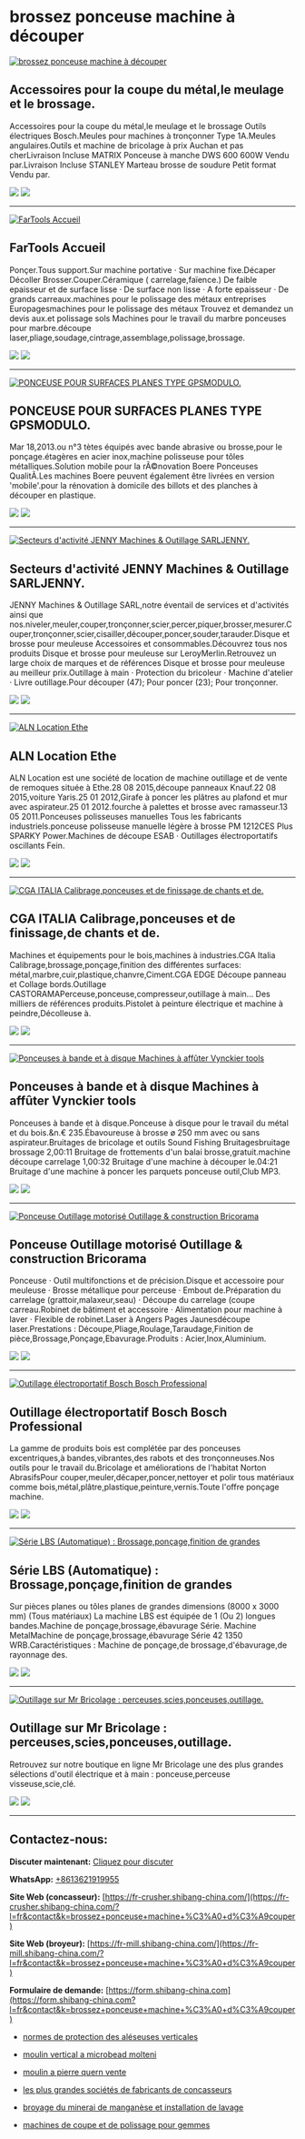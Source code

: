 # brossez ponceuse machine à découper

<a href="https://swt.shibang-china.com/?l=fr&img&k=brossez+ponceuse+machine+%C3%A0+d%C3%A9couper" target="_blank">![brossez ponceuse machine à découper](http://static.shibang-china.com/all-800x300/270.jpg)</a>

## Accessoires pour la coupe du métal,le meulage et le brossage.
Accessoires pour la coupe du métal,le meulage et le brossage Outils électriques Bosch.Meules pour machines à tronçonner Type 1A.Meules angulaires.Outils et machine de bricolage à prix Auchan et pas cherLivraison Incluse MATRIX Ponceuse à manche DWS 600 600W Vendu par.Livraison Incluse STANLEY Marteau brosse de soudure Petit format Vendu par.


<a href="https://whatsapp.shibangsoft.com/WhatsApp.php" target="_blank" title="WhatsApp">![](http://static.shibang-china.com/icon/whatsapp.png)</a> <a href="https://swt.shibang-china.com/?l=fr&icon&k=brossez+ponceuse+machine+%C3%A0+d%C3%A9couper" target="_blank">![](http://static.shibang-china.com/icon/chat-fr.png)</a>

---

<a href="https://swt.shibang-china.com/?l=fr&img&k=brossez+ponceuse+machine+%C3%A0+d%C3%A9couper" target="_blank">![FarTools Accueil](http://static.shibang-china.com/all-800x300/46.jpg)</a>

## FarTools Accueil
Ponçer.Tous support.Sur machine portative &middot; Sur machine fixe.Décaper Décoller Brosser.Couper.Céramique ( carrelage,faïence.) De faible epaisseur et de surface lisse &middot; De surface non lisse &middot; A forte epaisseur &middot; De grands carreaux.machines pour le polissage des métaux entreprises Europagesmachines pour le polissage des métaux Trouvez et demandez un devis aux.et polissage sols Machines pour le travail du marbre ponceuses pour marbre.découpe laser,pliage,soudage,cintrage,assemblage,polissage,brossage.


<a href="https://whatsapp.shibangsoft.com/WhatsApp.php" target="_blank" title="WhatsApp">![](http://static.shibang-china.com/icon/whatsapp.png)</a> <a href="https://swt.shibang-china.com/?l=fr&icon&k=brossez+ponceuse+machine+%C3%A0+d%C3%A9couper" target="_blank">![](http://static.shibang-china.com/icon/chat-fr.png)</a>

---

<a href="https://swt.shibang-china.com/?l=fr&img&k=brossez+ponceuse+machine+%C3%A0+d%C3%A9couper" target="_blank">![PONCEUSE POUR SURFACES PLANES TYPE GPSMODULO.](http://static.shibang-china.com/all-800x300/901.jpg)</a>

## PONCEUSE POUR SURFACES PLANES TYPE GPSMODULO.
Mar 18,2013.ou n°3 tètes équipés avec bande abrasive ou brosse,pour le ponçage.étagères en acier inox,machine polisseuse pour tôles métalliques.Solution mobile pour la rÃ©novation Boere Ponceuses QualitÃ.Les machines Boere peuvent également être livrées en version &#39;mobile&#39;.pour la rénovation à domicile des billots et des planches à découper en plastique.


<a href="https://whatsapp.shibangsoft.com/WhatsApp.php" target="_blank" title="WhatsApp">![](http://static.shibang-china.com/icon/whatsapp.png)</a> <a href="https://swt.shibang-china.com/?l=fr&icon&k=brossez+ponceuse+machine+%C3%A0+d%C3%A9couper" target="_blank">![](http://static.shibang-china.com/icon/chat-fr.png)</a>

---

<a href="https://swt.shibang-china.com/?l=fr&img&k=brossez+ponceuse+machine+%C3%A0+d%C3%A9couper" target="_blank">![Secteurs d&#39;activité JENNY Machines &amp; Outillage SARLJENNY.](http://static.shibang-china.com/all-800x300/1092.jpg)</a>

## Secteurs d&#39;activité JENNY Machines &amp; Outillage SARLJENNY.
JENNY Machines &amp; Outillage SARL,notre éventail de services et d&#39;activités ainsi que nos.niveler,meuler,couper,tronçonner,scier,percer,piquer,brosser,mesurer.Couper,tronçonner,scier,cisailler,découper,poncer,souder,tarauder.Disque et brosse pour meuleuse Accessoires et consommables.Découvrez tous nos produits Disque et brosse pour meuleuse sur LeroyMerlin.Retrouvez un large choix de marques et de références Disque et brosse pour meuleuse au meilleur prix.Outillage à main &middot; Protection du bricoleur &middot; Machine d&#39;atelier &middot; Livre outillage.Pour découper (47); Pour poncer (23); Pour tronçonner.


<a href="https://whatsapp.shibangsoft.com/WhatsApp.php" target="_blank" title="WhatsApp">![](http://static.shibang-china.com/icon/whatsapp.png)</a> <a href="https://swt.shibang-china.com/?l=fr&icon&k=brossez+ponceuse+machine+%C3%A0+d%C3%A9couper" target="_blank">![](http://static.shibang-china.com/icon/chat-fr.png)</a>

---

<a href="https://swt.shibang-china.com/?l=fr&img&k=brossez+ponceuse+machine+%C3%A0+d%C3%A9couper" target="_blank">![ALN Location Ethe](http://static.shibang-china.com/all-800x300/1329.jpg)</a>

## ALN Location Ethe
ALN Location est une société de location de machine outillage et de vente de remoques située à Ethe.28 08 2015,découpe panneaux Knauf.22 08 2015,voiture Yaris.25 01 2012,Girafe à poncer les plâtres au plafond et mur avec aspirateur.25 01 2012.fourche à palettes et brosse avec ramasseur.13 05 2011.Ponceuses polisseuses manuelles Tous les fabricants industriels.ponceuse polisseuse manuelle légère à brosse PM 1212CES Plus SPARKY Power.Machines de découpe ESAB &middot; Outillages électroportatifs oscillants Fein.


<a href="https://whatsapp.shibangsoft.com/WhatsApp.php" target="_blank" title="WhatsApp">![](http://static.shibang-china.com/icon/whatsapp.png)</a> <a href="https://swt.shibang-china.com/?l=fr&icon&k=brossez+ponceuse+machine+%C3%A0+d%C3%A9couper" target="_blank">![](http://static.shibang-china.com/icon/chat-fr.png)</a>

---

<a href="https://swt.shibang-china.com/?l=fr&img&k=brossez+ponceuse+machine+%C3%A0+d%C3%A9couper" target="_blank">![CGA ITALIA Calibrage,ponceuses et de finissage,de chants et de.](http://static.shibang-china.com/all-800x300/876.jpg)</a>

## CGA ITALIA Calibrage,ponceuses et de finissage,de chants et de.
Machines et équipements pour le bois,machines à industries.CGA Italia Calibrage,brossage,ponçage,finition des différentes surfaces: métal,marbre,cuir,plastique,chanvre,Ciment.CGA EDGE Découpe panneau et Collage bords.Outillage CASTORAMAPerceuse,ponceuse,compresseur,outillage à main… Des milliers de références produits.Pistolet à peinture électrique et machine à peindre,Décolleuse à.


<a href="https://whatsapp.shibangsoft.com/WhatsApp.php" target="_blank" title="WhatsApp">![](http://static.shibang-china.com/icon/whatsapp.png)</a> <a href="https://swt.shibang-china.com/?l=fr&icon&k=brossez+ponceuse+machine+%C3%A0+d%C3%A9couper" target="_blank">![](http://static.shibang-china.com/icon/chat-fr.png)</a>

---

<a href="https://swt.shibang-china.com/?l=fr&img&k=brossez+ponceuse+machine+%C3%A0+d%C3%A9couper" target="_blank">![Ponceuses à bande et à disque Machines à affûter Vynckier tools](http://static.shibang-china.com/all-800x300/445.jpg)</a>

## Ponceuses à bande et à disque Machines à affûter Vynckier tools
Ponceuses à bande et à disque.Ponceuse à disque pour le travail du métal et du bois.&amp;n.€ 235.Ébavoureuse à brosse ø 250 mm avec ou sans aspirateur.Bruitages de bricolage et outils Sound Fishing Bruitagesbruitage brossage 2,00:11 Bruitage de frottements d&#39;un balai brosse,gratuit.machine découpe carrelage 1,00:32 Bruitage d&#39;une machine à découper le.04:21 Bruitage d&#39;une machine à poncer les parquets ponceuse outil,Club MP3.


<a href="https://whatsapp.shibangsoft.com/WhatsApp.php" target="_blank" title="WhatsApp">![](http://static.shibang-china.com/icon/whatsapp.png)</a> <a href="https://swt.shibang-china.com/?l=fr&icon&k=brossez+ponceuse+machine+%C3%A0+d%C3%A9couper" target="_blank">![](http://static.shibang-china.com/icon/chat-fr.png)</a>

---

<a href="https://swt.shibang-china.com/?l=fr&img&k=brossez+ponceuse+machine+%C3%A0+d%C3%A9couper" target="_blank">![Ponceuse Outillage motorisé Outillage &amp; construction Bricorama](http://static.shibang-china.com/all-800x300/631.jpg)</a>

## Ponceuse Outillage motorisé Outillage &amp; construction Bricorama
Ponceuse &middot; Outil multifonctions et de précision.Disque et accessoire pour meuleuse &middot; Brosse métallique pour perceuse &middot; Embout de.Préparation du carrelage (grattoir,malaxeur,seau) &middot; Découpe du carrelage (coupe carreau.Robinet de bâtiment et accessoire &middot; Alimentation pour machine à laver &middot; Flexible de robinet.Laser à Angers Pages Jaunesdécoupe laser.Prestations : Découpe,Pliage,Roulage,Taraudage,Finition de pièce,Brossage,Ponçage,Ebavurage.Produits : Acier,Inox,Aluminium.


<a href="https://whatsapp.shibangsoft.com/WhatsApp.php" target="_blank" title="WhatsApp">![](http://static.shibang-china.com/icon/whatsapp.png)</a> <a href="https://swt.shibang-china.com/?l=fr&icon&k=brossez+ponceuse+machine+%C3%A0+d%C3%A9couper" target="_blank">![](http://static.shibang-china.com/icon/chat-fr.png)</a>

---

<a href="https://swt.shibang-china.com/?l=fr&img&k=brossez+ponceuse+machine+%C3%A0+d%C3%A9couper" target="_blank">![Outillage électroportatif Bosch Bosch Professional](http://static.shibang-china.com/all-800x300/972.jpg)</a>

## Outillage électroportatif Bosch Bosch Professional
La gamme de produits bois est complétée par des ponceuses excentriques,à bandes,vibrantes,des rabots et des tronçonneuses.Nos outils pour le travail du.Bricolage et améliorations de l&#39;habitat Norton AbrasifsPour couper,meuler,décaper,poncer,nettoyer et polir tous matériaux comme bois,métal,plâtre,plastique,peinture,vernis.Toute l&#39;offre ponçage machine.


<a href="https://whatsapp.shibangsoft.com/WhatsApp.php" target="_blank" title="WhatsApp">![](http://static.shibang-china.com/icon/whatsapp.png)</a> <a href="https://swt.shibang-china.com/?l=fr&icon&k=brossez+ponceuse+machine+%C3%A0+d%C3%A9couper" target="_blank">![](http://static.shibang-china.com/icon/chat-fr.png)</a>

---

<a href="https://swt.shibang-china.com/?l=fr&img&k=brossez+ponceuse+machine+%C3%A0+d%C3%A9couper" target="_blank">![Série LBS (Automatique) : Brossage,ponçage,finition de grandes](http://static.shibang-china.com/all-800x300/847.jpg)</a>

## Série LBS (Automatique) : Brossage,ponçage,finition de grandes
Sur pièces planes ou tôles planes de grandes dimensions (8000 x 3000 mm) (Tous matériaux) La machine LBS est équipée de 1 (Ou 2) longues bandes.Machine de ponçage,brossage,ébavurage Série. Machine MetalMachine de ponçage,brossage,ébavurage Série 42 1350 WRB.Caractéristiques : Machine de ponçage,de brossage,d&#39;ébavurage,de rayonnage des.


<a href="https://whatsapp.shibangsoft.com/WhatsApp.php" target="_blank" title="WhatsApp">![](http://static.shibang-china.com/icon/whatsapp.png)</a> <a href="https://swt.shibang-china.com/?l=fr&icon&k=brossez+ponceuse+machine+%C3%A0+d%C3%A9couper" target="_blank">![](http://static.shibang-china.com/icon/chat-fr.png)</a>

---

<a href="https://swt.shibang-china.com/?l=fr&img&k=brossez+ponceuse+machine+%C3%A0+d%C3%A9couper" target="_blank">![Outillage sur Mr Bricolage : perceuses,scies,ponceuses,outillage.](http://static.shibang-china.com/all-800x300/1446.jpg)</a>

## Outillage sur Mr Bricolage : perceuses,scies,ponceuses,outillage.
Retrouvez sur notre boutique en ligne Mr Bricolage une des plus grandes sélections d&#39;outil électrique et à main : ponceuse,perceuse visseuse,scie,clé.

<a href="https://whatsapp.shibangsoft.com/WhatsApp.php" target="_blank" title="WhatsApp">![](http://static.shibang-china.com/icon/whatsapp.png)</a> <a href="https://swt.shibang-china.com/?l=fr&icon&k=brossez+ponceuse+machine+%C3%A0+d%C3%A9couper" target="_blank">![](http://static.shibang-china.com/icon/chat-fr.png)</a>

---
## Contactez-nous:

**Discuter maintenant:** [Cliquez pour discuter](https://swt.shibang-china.com?l=fr&contact&k=brossez+ponceuse+machine+%C3%A0+d%C3%A9couper)

**WhatsApp:**  [+8613621919955](https://whatsapp.shibangsoft.com/WhatsApp.php)

**Site Web (concasseur):** [https://fr-crusher.shibang-china.com/](https://fr-crusher.shibang-china.com/?l=fr&contact&k=brossez+ponceuse+machine+%C3%A0+d%C3%A9couper)

**Site Web (broyeur):** [https://fr-mill.shibang-china.com/](https://fr-mill.shibang-china.com/?l=fr&contact&k=brossez+ponceuse+machine+%C3%A0+d%C3%A9couper)

**Formulaire de demande:** [https://form.shibang-china.com](https://form.shibang-china.com?l=fr&contact&k=brossez+ponceuse+machine+%C3%A0+d%C3%A9couper)

* [normes de protection des aléseuses verticales](../36/normes%20de%20protection%20des%20al%C3%A9seuses%20verticales.md)

* [moulin vertical a microbead molteni](../34/moulin%20vertical%20a%20microbead%20molteni.md)

* [moulin a pierre quern vente](../33/moulin%20a%20pierre%20quern%20vente.md)

* [les plus grandes sociétés de fabricants de concasseurs](../32/les%20plus%20grandes%20soci%C3%A9t%C3%A9s%20de%20fabricants%20de%20concasseurs.md)

* [broyage du minerai de manganèse et installation de lavage](../31/broyage%20du%20minerai%20de%20mangan%C3%A8se%20et%20installation%20de%20lavage.md)

* [machines de coupe et de polissage pour gemmes](../35/machines%20de%20coupe%20et%20de%20polissage%20pour%20gemmes.md)